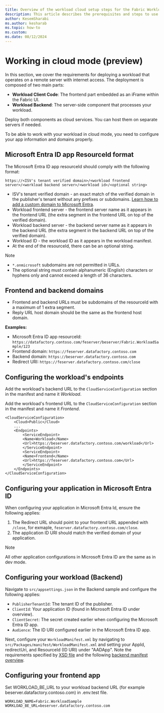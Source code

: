 ```yaml
---
title: Overview of the workload cloud setup steps for the Fabric Workload Development Kit
description: This article describes the prerequisites and steps to use a cloud environment with the Workload Development Kit.
author: KesemSharabi
ms.author: kesharab
ms.topic: how-to
ms.custom:
ms.date: 08/12/2024
---
```


# Working in cloud mode (preview)

In this section, we cover the requirements for deploying a workload that operates on a remote server with internet access. The deployment is composed of two main parts:

- **Workload Client Code**: The frontend part embedded as an iFrame within the Fabric UI.
- **Workload Backend**: The server-side component that processes your workload.

Deploy both components as cloud services. You can host them on separate servers if needed.

To be able to work with your workload in cloud mode, you need to configure your app information and domains properly. 

## Microsoft Entra ID app ResourceId format

The Microsoft Entra ID app resourceId should comply with the following format:
```
https://<ISV's tenant verified domain>/<workload frontend server>/<workload backend server>/<workload id>/<optional string>
```
- ISV's tenant verified domain -  an exact match of the verified domain in the publisher's tenant without any prefixes or subdomains. [Learn how to add a custom domain to Microsoft Entra](/entra/fundamentals/add-custom-domain).
- Workload frontend server - the frontend server name as it appears in the frontend URL (the extra segment in the frontend URL on top of the verified domain).
- Workload backend server - the backend server name as it appears in the backend URL (the extra segment in the backend URL on top of the verified domain).
- Workload ID - the workload ID as it appears in the workload manifest.
- At the end of the resourceId, there can be an optional string.

> [!NOTE]
> - `*.onmicrosoft` subdomains are not permitted in URLs.
> - The optional string must contain alphanumeric (English) characters or hyphens only and cannot exceed a length of 36 characters.

## Frontend and backend domains

- Frontend and backend URLs must be subdomains of the resourceId with a maximum of 1 extra segment.
- Reply URL host domain should be the same as the frontend host domain.

**Examples:**
- Microsoft Entra ID app resourceId: `https://datafactory.contoso.com/feserver/beserver/Fabric.WorkloadSample/123`
- Frontend domain: `https://feserver.datafactory.contoso.com`
- Backend domain: `https://beserver.datafactory.contoso.com`
- Redirect URI: `https://feserver.datafactory.contoso.com/close`

## Configuring the workload's endpoints
Add the workload's backend URL to the `CloudServiceConfiguration` section in the manifest and name it *Workload*.

Add the workload's frontend URL to the `CloudServiceConfiguration` section in the manifest and name it *Frontend*.
```
<CloudServiceConfiguration>
    <Cloud>Public</Cloud>
    ...
    <Endpoints>
        <ServiceEndpoint>
        <Name>Workload</Name>
        <Url>https://beserver.datafactory.contoso.com/workload</Url>
        </ServiceEndpoint>
        <ServiceEndpoint>
        <Name>Frontend</Name>
        <Url>https://feserver.datafactory.contoso.com</Url>
        </ServiceEndpoint>
    </Endpoints>
</CloudServiceConfiguration>
```

## Configuring your application in Microsoft Entra ID
When configuring your application in Microsoft Entra Id, ensure the following applies:
1. The Redirect URL should point to your frontend URL appended with `/close`, for exmaple, `feserver.datafactory.contoso.com/close`.
2. The application ID URI should match the verified domain of your application.

> [!NOTE]
> All other application configurations in Microsoft Entra ID are the same as in dev mode.

## Configuring your workload (Backend)
Navigate to `src/appsettings.json` in the Backend sample and configure the following applies:
- `PublisherTenantId`: The tenant ID of the publisher.
- `ClientId`: Your application ID (found in Microsoft Entra ID under overview).
- `ClientSecret`: The secret created earlier when configuring the Microsoft Entra ID app.
- `Audience`: The ID URI configured earlier in the Microsoft Entra ID app.

Next, configure your `WorkloadManifest.xml` by navigating to `src/Packages/manifest/WorkloadManifest.xml` and setting your AppId, redirectUri, and ResourceId (ID URI) under "AADApp".
Note the requirements specified by [XSD file](https://github.com/microsoft/Microsoft-Fabric-workload-development-sample/blob/main/Backend/src/Packages/manifest/WorkloadDefinition.xsd) and the following [backend manifest overview](backend-manifest.md).

## Configuring your frontend app
Set WORKLOAD_BE_URL to your workload backend URL (for example beserver.datafactory.contoso.com) in .env.test file.
```
WORKLOAD_NAME=Fabric.WorkloadSample
WORKLOAD_BE_URL=beserver.datafactory.contoso.com
```

